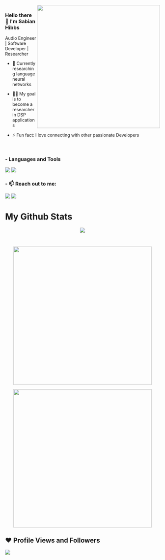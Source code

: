 <img  width=400 src="https://github.com/umershaikh123/umershaikh123/assets/42178214/e3773556-1d65-459a-bf7e-67394f753783"  align="right">
<p align="left">
 
### Hello there 👋 I'm Sabian Hibbs
 
Audio Engineer | Software Developer | Researcher


- 🌱 Currently researching language neural networks
 
- 👨‍💻 My goal is to become a researcher in DSP applications  
 
- ⚡ Fun fact: I love connecting with other passionate Developers
 


</p>



<br>
 

### - Languages and Tools

<img src="https://img.icons8.com/fluency/48/undefined/python.png"/>
<img src="https://img.icons8.com/color/48/undefined/c-plus-plus-logo.png"/>


 


### - 📫 Reach out to me:
 
[<img src="https://img.shields.io/badge/LinkedIn-0077B5?style=for-the-badge&logo=linkedin&logoColor=white" />](https://www.linkedin.com/in/sabian-hibbs-0a106094/)
[<img src="https://img.shields.io/badge/Gmail-D14836?style=for-the-badge&logo=gmail&logoColor=white" />](mailto:sabian.hibbs@gmail.com)

# My Github Stats

<p align="center">
 <img src="https://github-profile-trophy.vercel.app/?username=TtesseractT&theme=darkhub&column=-1&margin-w=15">
</p>


<p align="center">

</p>


<br>

 <p align="center">

<img align="center"  width="450" src="https://github-readme-streak-stats.herokuapp.com/?user=TtesseractT&theme=black-ice"/>

</p>
 
  <p align="center">
<img align="center" width="450" src="https://github-readme-stats.vercel.app/api?username=TtesseractT&show_icons=true&bg_color=141414&text_color=fff&title_color=00e6fe&icon_color=00e6fe"/>
 </p>

## ❤ Profile Views and Followers
![](https://komarev.com/ghpvc/?username=TtesseractT&color=blue)



